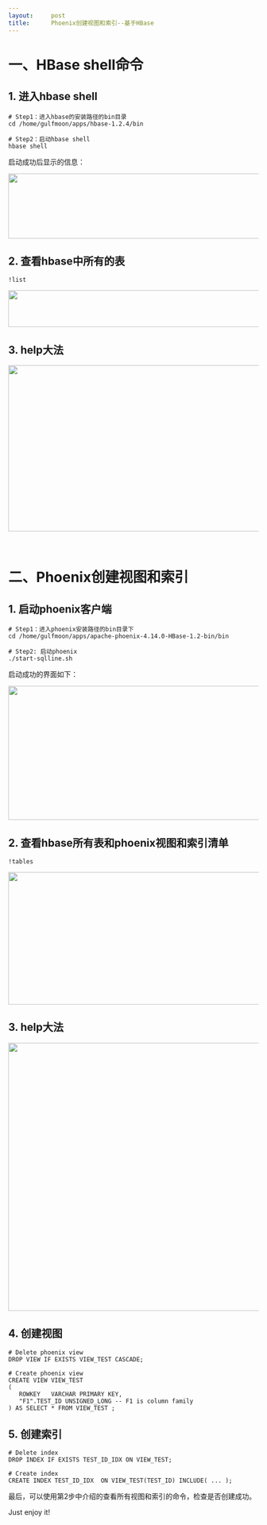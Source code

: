 ```yaml
---
layout:     post
title:      Phoenix创建视图和索引--基于HBase
---
```

<div id="article_content" class="article_content clearfix csdn-tracking-statistics" data-pid="blog" data-mod="popu_307" data-dsm="post">
								            <link rel="stylesheet" href="https://csdnimg.cn/release/phoenix/template/css/ck_htmledit_views-f76675cdea.css">
						<div class="htmledit_views" id="content_views">
                <h1>一、HBase shell命令</h1>

<h2>1. 进入hbase shell</h2>

<pre class="has">
<code class="hljs"># Step1：进入hbase的安装路径的bin目录
cd /home/gulfmoon/apps/hbase-1.2.4/bin

# Step2：启动hbase shell
hbase shell</code></pre>

<p>启动成功后显示的信息：</p>

<p><img alt="" class="has" height="131" src="https://img-blog.csdn.net/2018081510054323?watermark/2/text/aHR0cHM6Ly9ibG9nLmNzZG4ubmV0L3UwMTE4MTcyMTc=/font/5a6L5L2T/fontsize/400/fill/I0JBQkFCMA==/dissolve/70" width="1200"></p>

<h2>2. 查看hbase中所有的表</h2>

<pre class="has">
<code class="hljs">!list</code></pre>

<p><img alt="" class="has" height="74" src="https://img-blog.csdn.net/20180815100741718?watermark/2/text/aHR0cHM6Ly9ibG9nLmNzZG4ubmV0L3UwMTE4MTcyMTc=/font/5a6L5L2T/fontsize/400/fill/I0JBQkFCMA==/dissolve/70" width="867"></p>

<h2>3. help大法</h2>

<p><img alt="" class="has" height="335" src="https://img-blog.csdn.net/20180815100909772?watermark/2/text/aHR0cHM6Ly9ibG9nLmNzZG4ubmV0L3UwMTE4MTcyMTc=/font/5a6L5L2T/fontsize/400/fill/I0JBQkFCMA==/dissolve/70" width="1200"></p>

<p> </p>

<h1>二、Phoenix创建视图和索引</h1>

<h2>1. 启动phoenix客户端</h2>

<pre class="has">
<code class="hljs"># Step1：进入phoenix安装路径的bin目录下
cd /home/gulfmoon/apps/apache-phoenix-4.14.0-HBase-1.2-bin/bin

# Step2: 启动phoenix
./start-sqlline.sh </code></pre>

<p>启动成功的界面如下：</p>

<p><img alt="" class="has" height="270" src="https://img-blog.csdn.net/20180815101330545?watermark/2/text/aHR0cHM6Ly9ibG9nLmNzZG4ubmV0L3UwMTE4MTcyMTc=/font/5a6L5L2T/fontsize/400/fill/I0JBQkFCMA==/dissolve/70" width="1200"></p>

<h2>2. 查看hbase所有表和phoenix视图和索引清单</h2>

<pre class="has">
<code class="hljs">!tables</code></pre>

<p><img alt="" class="has" height="267" src="https://img-blog.csdn.net/20180815101650895?watermark/2/text/aHR0cHM6Ly9ibG9nLmNzZG4ubmV0L3UwMTE4MTcyMTc=/font/5a6L5L2T/fontsize/400/fill/I0JBQkFCMA==/dissolve/70" width="1200"></p>

<h2>3. help大法</h2>

<p><img alt="" class="has" height="540" src="https://img-blog.csdn.net/20180815101744627?watermark/2/text/aHR0cHM6Ly9ibG9nLmNzZG4ubmV0L3UwMTE4MTcyMTc=/font/5a6L5L2T/fontsize/400/fill/I0JBQkFCMA==/dissolve/70" width="1200"></p>

<h2>4. 创建视图</h2>

<pre class="has">
<code class="hljs"># Delete phoenix view
DROP VIEW IF EXISTS VIEW_TEST CASCADE;

# Create phoenix view
CREATE VIEW VIEW_TEST
(
   ROWKEY   VARCHAR PRIMARY KEY,
   "F1".TEST_ID UNSIGNED_LONG -- F1 is column family
) AS SELECT * FROM VIEW_TEST ;</code></pre>

<h2>5. 创建索引</h2>

<pre class="has">
<code class="hljs"># Delete index
DROP INDEX IF EXISTS TEST_ID_IDX ON VIEW_TEST;

# Create index
CREATE INDEX TEST_ID_IDX  ON VIEW_TEST(TEST_ID) INCLUDE( ... );</code></pre>

<p>最后，可以使用第2步中介绍的查看所有视图和索引的命令，检查是否创建成功。</p>

<p>Just enjoy it!</p>

<p> </p>

<p> </p>            </div>
                </div>